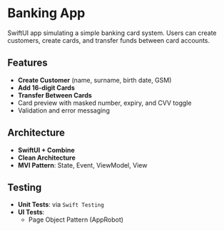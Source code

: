 # Banking App

SwiftUI app simulating a simple banking card system. Users can create customers, create cards, and transfer funds between card accounts.

## Features

- **Create Customer** (name, surname, birth date, GSM)
- **Add 16-digit Cards**
- **Transfer Between Cards**
- Card preview with masked number, expiry, and CVV toggle
- Validation and error messaging

## Architecture

- **SwiftUI + Combine**
- **Clean Architecture**
- **MVI Pattern**: State, Event, ViewModel, View

## Testing

- **Unit Tests**: via `Swift Testing`
- **UI Tests**:
  - Page Object Pattern (AppRobot)
  
